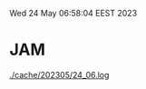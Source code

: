 Wed 24 May 06:58:04 EEST 2023
# JAM
<a href='./cache/202305/24_06.log'>./cache/202305/24_06.log</a>

